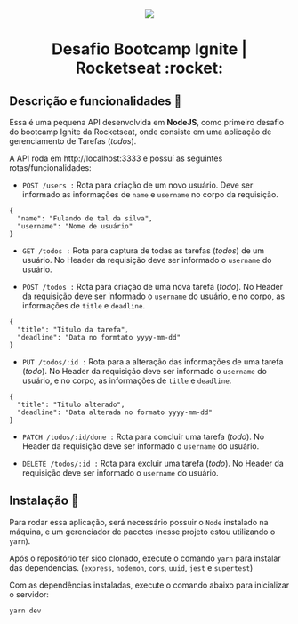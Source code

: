 <div style="text-align: center;">
  <img src="https://images.ctfassets.net/6m9bd13t776q/5yac5XKg5qiACu06a84icc/b18c4c2bd2594b3b27d24a943f711b08/second-trimester-to-dos-2160x1200.jpg?q=75&w=450" />
</div>

<h1 style="text-align: center;">Desafio Bootcamp Ignite | Rocketseat :rocket:</h1> 

## Descrição e funcionalidades :memo:

Essa é uma pequena API desenvolvida em **NodeJS**, como primeiro desafio do bootcamp Ignite da Rocketseat, onde consiste em uma aplicação de gerenciamento de Tarefas (*todos*).

A API roda em http://localhost:3333 e possuí as seguintes rotas/funcionalidades:

* `POST /users :` Rota para criação de um novo usuário. Deve ser informado as informações de `name` e `username` no corpo da requisição. 
``` 
{
  "name": "Fulando de tal da silva",
  "username": "Nome de usuário"
}
```
* `GET /todos :` Rota para captura de todas as tarefas (*todos*) de um usuário. No Header da requisição deve ser informado o `username` do usuário.   

* `POST /todos :` Rota para criação de uma nova tarefa (*todo*). No Header da requisição deve ser informado o `username` do usuário, e no corpo, as informações de `title` e `deadline`.
```
{
  "title": "Titulo da tarefa",
  "deadline": "Data no formtato yyyy-mm-dd"
}
```

* `PUT /todos/:id :` Rota para a alteração das informações de uma tarefa (*todo*). No Header da requisição deve ser informado o `username` do usuário, e no corpo, as informações de `title` e `deadline`.
```
{
  "title": "Titulo alterado",
  "deadline": "Data alterada no formato yyyy-mm-dd"
}
```

* `PATCH /todos/:id/done :` Rota para concluir uma tarefa (*todo*). No Header da requisição deve ser informado o `username` do usuário.

* `DELETE /todos/:id :` Rota para excluir uma tarefa (*todo*). No Header da requisição deve ser informado o `username` do usuário.

## Instalação :wrench:
Para rodar essa aplicação, será necessário possuir o  `Node` instalado na máquina, e um gerenciador de pacotes (nesse projeto estou utilizando o `yarn`).

Após o repositório ter sido clonado, execute o comando `yarn` para instalar das dependencias. (`express`, `nodemon`, `cors`, `uuid`, `jest` e `supertest`)

Com as dependências instaladas, execute o comando abaixo para inicializar o servidor:

```
yarn dev
```


